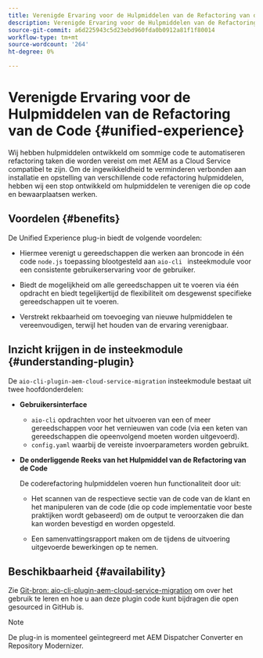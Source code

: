 ```yaml
---
title: Verenigde Ervaring voor de Hulpmiddelen van de Refactoring van de Code
description: Verenigde Ervaring voor de Hulpmiddelen van de Refactoring van de Code
source-git-commit: a6d225943c5d23ebd960fda0b0912a81f1f80014
workflow-type: tm+mt
source-wordcount: '264'
ht-degree: 0%

---
```


# Verenigde Ervaring voor de Hulpmiddelen van de Refactoring van de Code {#unified-experience}

Wij hebben hulpmiddelen ontwikkeld om sommige code te automatiseren refactoring taken die worden vereist om met AEM as a Cloud Service compatibel te zijn. Om de ingewikkeldheid te verminderen verbonden aan installatie en opstelling van verschillende code refactoring hulpmiddelen, hebben wij een stop ontwikkeld om hulpmiddelen te verenigen die op code en bewaarplaatsen werken.

## Voordelen {#benefits}

De Unified Experience plug-in biedt de volgende voordelen:

* Hiermee verenigt u gereedschappen die werken aan broncode in één code `node.js` toepassing blootgesteld aan `aio-cli ` insteekmodule voor een consistente gebruikerservaring voor de gebruiker.

* Biedt de mogelijkheid om alle gereedschappen uit te voeren via één opdracht en biedt tegelijkertijd de flexibiliteit om desgewenst specifieke gereedschappen uit te voeren.

* Verstrekt rekbaarheid om toevoeging van nieuwe hulpmiddelen te vereenvoudigen, terwijl het houden van de ervaring verenigbaar.

## Inzicht krijgen in de insteekmodule {#understanding-plugin}

De `aio-cli-plugin-aem-cloud-service-migration` insteekmodule bestaat uit twee hoofdonderdelen:

* **Gebruikersinterface**

   * `aio-cli` opdrachten voor het uitvoeren van een of meer gereedschappen voor het vernieuwen van code (via een keten van gereedschappen die opeenvolgend moeten worden uitgevoerd).
   * `config.yaml` waarbij de vereiste invoerparameters worden gebruikt.

* **De onderliggende Reeks van het Hulpmiddel van de Refactoring van de Code**

   De coderefactoring hulpmiddelen voeren hun functionaliteit door uit:

   * Het scannen van de respectieve sectie van de code van de klant en het manipuleren van de code (die op code implementatie voor beste praktijken wordt gebaseerd) om de output te veroorzaken die dan kan worden bevestigd en worden opgesteld.

   * Een samenvattingsrapport maken om de tijdens de uitvoering uitgevoerde bewerkingen op te nemen.

## Beschikbaarheid {#availability}

Zie [Git-bron: aio-cli-plugin-aem-cloud-service-migration](https://github.com/adobe/aio-cli-plugin-aem-cloud-service-migration) om over het gebruik te leren en hoe u aan deze plugin code kunt bijdragen die open gesourced in GitHub is.

>[!NOTE]
>De plug-in is momenteel geïntegreerd met AEM Dispatcher Converter en Repository Modernizer.
